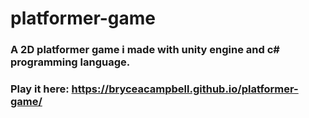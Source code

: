 # platformer-game
### A 2D platformer game i made with unity engine and c# programming language.
### Play it here: https://bryceacampbell.github.io/platformer-game/
